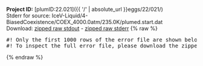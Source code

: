 **Project ID:** [plumID:22.021]({{ '/' | absolute_url }}eggs/22/021/)  
Stderr for source:  IceV-Liquid/4-BiasedCoexistence/COEX_4000.0atm/235.0K/plumed.start.dat   
Download: [zipped raw stdout](plumed.start.dat.plumed_master.stdout.txt.zip) - [zipped raw stderr](plumed.start.dat.plumed_master.stderr.txt.zip) 
{% raw %}
<pre>
#! Only the first 1000 rows of the error file are shown below
#! To inspect the full error file, please download the zipped raw stderr file above
</pre>
{% endraw %}
